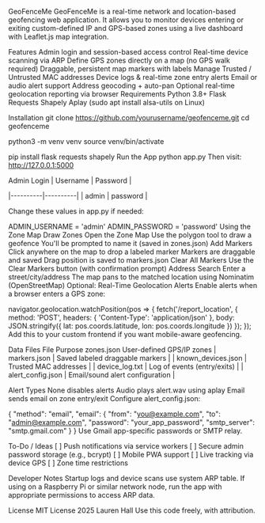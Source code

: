 GeoFenceMe
GeoFenceMe is a real-time network and location-based geofencing web application. It allows you to
monitor devices entering or exiting custom-defined IP and GPS-based zones using a live dashboard with
Leaflet.js map integration.

Features
Admin login and session-based access control
Real-time device scanning via ARP
Define GPS zones directly on a map (no GPS walk required)
Draggable, persistent map markers with labels
Manage Trusted / Untrusted MAC addresses
Device logs & real-time zone entry alerts
Email or audio alert support
Address geocoding + auto-pan
Optional real-time geolocation reporting via browser
Requirements
Python 3.8+
Flask
Requests
Shapely
Aplay (sudo apt install alsa-utils on Linux)


Installation
git clone https://github.com/yourusername/geofenceme.git
cd geofenceme

python3 -m venv venv
source venv/bin/activate

pip install flask requests shapely
Run the App
python app.py
Then visit: http://127.0.0.1:5000

Admin Login
| Username | Password |

|----------|----------|
| admin | password |

Change these values in app.py if needed:

ADMIN_USERNAME = 'admin'
ADMIN_PASSWORD = 'password'
Using the Zone Map
Draw Zones
Open the Zone Map
Use the polygon tool to draw a geofence
You'll be prompted to name it (saved in zones.json)
Add Markers
Click anywhere on the map to drop a labeled marker
Markers are draggable and saved
Drag position is saved to markers.json
Clear All Markers
Use the Clear Markers button (with confirmation prompt)
Address Search
Enter a street/city/address
The map pans to the matched location using Nominatim (OpenStreetMap)
Optional: Real-Time Geolocation Alerts
Enable alerts when a browser enters a GPS zone:

navigator.geolocation.watchPosition(pos => {
fetch('/report_location', {
method: 'POST',
headers: { 'Content-Type': 'application/json' },
body: JSON.stringify({ lat: pos.coords.latitude, lon: pos.coords.longitude })
});
});
Add this to your custom frontend if you want mobile-aware geofencing.

Data Files
File	Purpose
zones.json	User-defined GPS/IP zones
| markers.json | Saved labeled draggable markers |
| known_devices.json | Trusted MAC addresses |
| device_log.txt | Log of events (entry/exits) |
| alert_config.json | Email/sound alert configuration |

Alert Types
None disables alerts
Audio plays alert.wav using aplay
Email sends email on zone entry/exit
Configure alert_config.json:

{
"method": "email",
"email": {
"from": "you@example.com",
"to": "admin@example.com",
"password": "your_app_password",
"smtp_server": "smtp.gmail.com"
}
}
Use Gmail app-specific passwords or SMTP relay.

To-Do / Ideas
[ ] Push notifications via service workers
[ ] Secure admin password storage (e.g., bcrypt)
[ ] Mobile PWA support
[ ] Live tracking via device GPS
[ ] Zone time restrictions

Developer Notes
Startup logs and device scans use system ARP table.
If using on a Raspberry Pi or similar network node, run the app with appropriate permissions to access ARP
data.

License
MIT License
2025 Lauren Hall
Use this code freely, with attribution.

